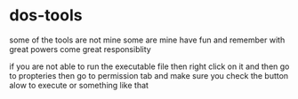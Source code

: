 # dos-tools
some of the tools are not mine
some are mine
have fun
and remember
with great powers come great responsiblity

if you are not able to run the executable file then right click on it and then go to propteries then go to permission tab and make sure you check the button alow to execute or something like that
